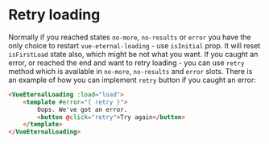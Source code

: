 # Retry loading

Normally if you reached states `no-more`, `no-results` or `error` you have the only choice to restart `vue-eternal-loading` - use `isInitial` prop. It will reset `isFirstLoad` state also, which might be not what you want. If you caught an error, or reached the end and want to retry loading - you can use `retry` method which is available in `no-more`, `no-results` and `error` slots. There is an example of how you can implement `retry` button if you caught an error:

```html
<VueEternalLoading :load="load">
    <template #error="{ retry }">
        Oops. We've got an error.
        <button @click="retry">Try again</button>
    </template>
</VueEternalLoading>
```

[comment]: <> (<iframe width="100%" height="300" src="//jsfiddle.net/gavrashenko/xhtg6L92/1/embedded/result/dark/" allowfullscreen="allowfullscreen" allowpaymentrequest frameborder="0"></iframe>)
